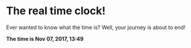 # The real time clock!

Ever wanted to know what the time is? Well, your journey is about to end!

**The time is Nov 07, 2017, 13:49**